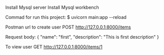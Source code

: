 Install Mysql server
Install Mysql workbench

Commad for run this project:
$ uvicorn main:app --reload

Postman url to create user 
POST http://127.0.0.1:8000/items

Request body:
{
    "name": "first",
    "description": "This is first description"
}

To view user 
GET http://127.0.0.1:8000/items/1

